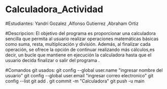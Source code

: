 # Calculadora_Actividad

#Estudiantes:
Yandri Gozalez
,Alfonso Gutierrez
,Abraham Ortiz


#Descripcion:
El objetivo del programa es proporcionar una calculadora sencilla que permita al usuario realizar operaciones matemáticas básicas como suma, resta, multiplicación y división. Además, al finalizar cada operación, se ofrece la opción de continuar realizando más cálculos,es decir, un bucle que mantiene en ejecución la calculadora hasta que el usuario decida finalizar o salir del programa .


#Comandos git usados:
git config --global user.name "ingresar nombre del usuario"
git config --global user.email "ingresar correo electronico"
git config --list
git add .
git commit -m "Calculadora"
git push -u main



